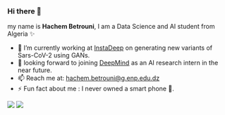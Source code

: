 ### Hi there 👋

my name is **Hachem Betrouni**, I am a Data Science and AI student from Algeria ✨

- 🔭 I’m currently working at <a href="https://www.instadeep.com/">InstaDeep</a> on generating new variants of Sars-CoV-2 using GANs. 
- 🌱 looking forward to joining <a href="https://www.deepmind.com/">DeepMind</a> as an AI research intern in the near future.
- 📫 Reach me at: hachem.betrouni@g.enp.edu.dz
- ⚡ Fun fact about me : I never owned a smart phone 📱.

<a href="https://1hachem.github.io/"><img src="https://img.shields.io/static/v1?label=link to&message=My site&color=green"></a>
<a href="https://1hachem.github.io/assets/documents/AIhacktunisia.pdf"><img src="https://img.shields.io/static/v1?label=link to&message=My resume&color=blue"></a> 

